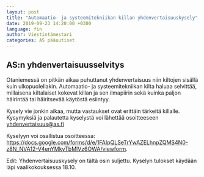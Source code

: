 ```yaml
---
layout: post
title: "Automaatio- ja systeemitekniikan killan yhdenvertaisuuskysely"
date: 2019-09-23 14:20:00 +0300
language: fin
author: Viestintämestari
categories: AS pääuutiset
---
```

## AS:n yhdenvertaisuusselvitys

Otaniemessä on pitkän aikaa puhuttanut yhdenvertaisuus niin kiltojen sisällä kuin ulkopuolellakin. Automaatio- ja systeemitekniikan kilta haluaa selvittää, millaisena kiltalaiset kokevat killan ja sen ilmapiirin sekä kuinka paljon häirintää tai häiritsevää käytöstä esiintyy.

Kysely vie jonkin aikaa, mutta vastaukset ovat erittäin tärkeitä killalle.
Kysymyksiä ja palautetta kyselystä voi lähettää osoitteeseen yhdenvertaisuus@as.fi

Kyselyyn voi osallistua osoitteessa: <https://docs.google.com/forms/d/e/1FAIpQLSeTrYwAZELhnpZQMS4N0-z8N_NVA12-V4enYMkyTbMlVz6OWA/viewform>.

Edit: Yhdenvertaisuuskysely on tältä osin suljettu. Kyselyn tulokset käydään läpi vaalikokouksessa 18.10.
